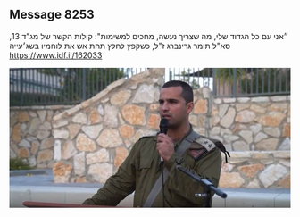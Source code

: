 ## Message 8253

״אני עם כל הגדוד שלי, מה שצריך נעשה, מחכים למשימות":
קולות הקשר של מג"ד 13, סא"ל תומר גרינברג ז"ל, כשקפץ לחלץ תחת אש את 
לוחמיו בשג׳עייה
https://www.idf.il/162033

![Photo](./8253/8253_photo.jpg)

